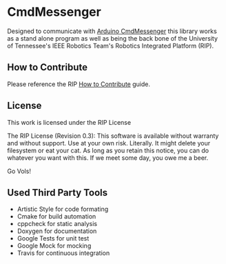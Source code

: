 # CmdMessenger

Designed to communicate with [Arduino CmdMessenger](https://github.com/utk-robotics-2017/Arduino-CmdMessenger) this library works as a stand alone program as well as being the back bone of the University of Tennessee's IEEE Robotics Team's Robotics Integrated Platform (RIP).

## How to Contribute
Please reference the RIP [How to Contribute](https://github.com/utk-robotics-2017/rip/wiki/How-to-Contribute) guide.

## License

This work is licensed under the RIP License

The RIP License (Revision 0.3):
This software is available without warranty and without support.
Use at your own risk. Literally. It might delete your filesystem or
eat your cat. As long as you retain this notice, you can do whatever
you want with this. If we meet some day, you owe me a beer.

Go Vols!

## Used Third Party Tools

- Artistic Style for code formating
- Cmake for build automation
- cppcheck for static analysis
- Doxygen for documentation
- Google Tests for unit test
- Google Mock for mocking
- Travis for continuous integration
